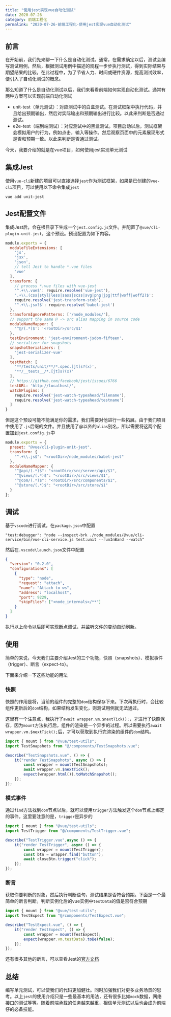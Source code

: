 ```yaml
---
title: "使用jest实现vue自动化测试"
date: 2020-07-26
category: 前端工程化
permalink: "2020-07-26-前端工程化-使用jest实现vue自动化测试"
---
```


## 前言

在开始前，我们先来聊一下什么是自动化测试。通常，在需求确定以后，测试会编写测试用例，然后，根据测试用例中描述的规程一步步执行测试，得到实际结果与期望结果的比较。在此过程中，为了节省人力、时间或硬件资源，提高测试效率，便引入了自动化测试的概念。

那么知道了什么是自动化测试以后，我们来看看前端如何实现自动化测试。通常有两种方案可以实现前端自动化测试

- unit-test（单元测试）：对应测试中的白盒测试。在测试框架中执行代码，并且给出预期输出，然后对实际输出和预期输出进行比较。以此来判断是否通过测试。
- e2e-test（端到端测试）：对应测试中的黑盒测试。项目启动以后，测试框架会模拟用户的行为，例如点击，输入等操作。然后观察页面中的元素展现形式是否和预期一致。以此来判断是否通过测试。

今天，我要介绍的就是在vue项目，如何使用jest实现单元测试



## 集成Jest

使用`vue-cli`新建的项目可以直接选择`jest`作为测试框架，如果是已创建的`vue-cli`项目，可以使用以下命令集成`jest`
```
vue add unit-jest
```



## Jest配置文件

集成Jest后，会在根目录下生成一个`jest.config.js`文件。并配置了`@vue/cli-plugin-unit-jest`，这个预设。预设配置为如下内容。

```js
module.exports = {
  moduleFileExtensions: [
    'js',
    'jsx',
    'json',
    // tell Jest to handle *.vue files
    'vue'
  ],
  transform: {
    // process *.vue files with vue-jest
    '^.+\\.vue$': require.resolve('vue-jest'),
    '.+\\.(css|styl|less|sass|scss|svg|png|jpg|ttf|woff|woff2)$':
    require.resolve('jest-transform-stub'),
    '^.+\\.jsx?$': require.resolve('babel-jest')
  },
  transformIgnorePatterns: ['/node_modules/'],
  // support the same @ -> src alias mapping in source code
  moduleNameMapper: {
    '^@/(.*)$': '<rootDir>/src/$1'
  },
  testEnvironment: 'jest-environment-jsdom-fifteen',
  // serializer for snapshots
  snapshotSerializers: [
    'jest-serializer-vue'
  ],
  testMatch: [
    '**/tests/unit/**/*.spec.[jt]s?(x)',
    '**/__tests__/*.[jt]s?(x)'
  ],
  // https://github.com/facebook/jest/issues/6766
  testURL: 'http://localhost/',
  watchPlugins: [
    require.resolve('jest-watch-typeahead/filename'),
    require.resolve('jest-watch-typeahead/testname')
  ]
}
```

但是这个预设可能不能满足你的需求，我们需要对他进行一些拓展。由于我们项目中使用了`.js`后缀的文件。并且使用了@以外的`alias`别名，所以需要将这两个配置加到`jest.config.js`中

```js
module.exports = {
  preset: "@vue/cli-plugin-unit-jest",
  transform: {
    "^.+\\.js$": "<rootDir>/node_modules/babel-jest"
  },
  moduleNameMapper: {
    "^@api/(.*)$": "<rootDir>/src/server/api/$1",
    "^@views/(.*)$": "<rootDir>/src/views/$1",
    "^@com/(.*)$": "<rootDir>/src/components/$1",
    "^@store/(.*)$": "<rootDir>/src/store/$1"
  }
};
```



## 调试

基于`vscode`进行调试，在`package.json`中配置

```
"test:debugger": "node --inspect-brk ./node_modules/@vue/cli-service/bin/vue-cli-service.js test:unit --runInBand --watch"
```

然后在`.vscode\launch.json`文件中配置

```json
{
  "version": "0.2.0",
  "configurations": [
    {
      "type": "node",
      "request": "attach",
      "name": "Attach to ws",
      "address": "localhost",
      "port": 9229,
      "skipFiles": ["<node_internals>/**"]
    }
  ]
}
```

执行以上命令以后即可实现断点调试，并监听文件的变动自动刷新。



## 使用

简单的来说，今天我们主要介绍Jest的三个功能，快照（snapshots）、模拟事件（trigger）、断言（expect-to）。

下面来介绍一下这些功能的用法

### **快照**

快照的作用是将，当前的组件的完整的`dom`结构保存下来。下次再执行时，会比较组件更新后的`dom`结构，如果结构发生变化，则测试用例就无法通过。

这里有一个注意点，我执行了`await wrapper.vm.$nextTick();`，才进行了快照保存，因为`mount`方法执行后，组件的渲染是一个异步的过程。所以需要执行`await wrapper.vm.$nextTick();`后，才可以获取到执行完渲染的组件的`dom`结构。

```js
import { mount } from "@vue/test-utils";
import TestSnapshots from "@/components/TestSnapshots.vue";

describe("TestSnapshots.vue", () => {
    it("render TestSnapshots", async () => {
        const wrapper = mount(TestSnapshots);
        await wrapper.vm.$nextTick();
        expect(wrapper.html()).toMatchSnapshot();
    });
});
```

### 模式事件

通过`find`方法找到`dom`节点以后，就可以使用`trigger`方法触发这个`dom`节点上绑定的事件。这里要注意的是，`trigger`是异步的

```js
import { mount } from "@vue/test-utils";
import TestTrigger from "@/components/TestTrigger.vue";

describe("TestTrigger.vue",async () => {
    it("render TestTrigger", async () => {
        const wrapper = mount(TestTrigger);
        const btn = wrapper.find("button");
        await closeBtn.trigger("click");
    });
});
```

### 断言

获取你要判断的对象，然后执行判断语句，测试结果是否符合预期。下面是一个最简单的断言判断。判断实例化后的vue实例中`testData`的值是否符合预期

```js
import { mount } from "@vue/test-utils";
import TestExpect from "@/components/TestExpect.vue";

describe("TestExpect.vue", () => {
    it("render TestExpect", () => {
        const wrapper = mount(TestExpect);
        expect(wrapper.vm.testData).toBe(false);
    });
});
```

还有很多其他的断言，可以查看Jest的[官方文档](https://jestjs.io/docs/en/expect#expectvalue)

## 总结

编写单元测试，可以使我们的代码更加健壮。同时加强我们对更多业务场景的思考。以上`jest`的使用介绍只是一些最基本的用法，还有很多比如`mock`数据，网络接口的测试等等。随着前端承载的任务越来越重，相信单元测试以后也会成为前端仔的必备技能。